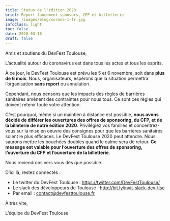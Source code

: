 ```yaml
---
title: Status de l'édition 2020
brief: Report lancement sponsors, CFP et billetterie
image: /images/blog/corona-1-fr.jpg
infoClass: light
toc: false
date: 2020-03-16
draft: false
---
```


Amis et soutiens du DevFest Toulouse,

L’actualité autour du coronavirus est dans tous les actes et tous les esprits.

À ce jour, le DevFest Toulouse est prévu les 5 et 6 novembre, soit dans **plus de 6 mois**. Nous, organisateurs, espérons que la situation permettra l’organisation **sans report** ou annulation . 

Cependant, nous pensons que les impacts des règles de barrières sanitaires amènent des contraintes pour nous tous. Ce sont ces règles qui doivent retenir toute votre attention.

C’est pourquoi, même si un maintien à distance est possible, **nous avons décidé de différer les ouvertures des offres de sponsoring, du CFP, et de la billeterie de notre édition 2020**. Privilégiez vos familles et concentrez-vous sur la mise en oeuvre des consignes pour que les barrières sanitaires soient le plus efficaces. Le DevFest Toulouse 2020 peut attendre. Nous saurons mettre les bouchées doubles quand le calme sera de retour. **Ce message est valable pour l’ouverture des offres de sponsoring, l’ouverture du CFP et l’ouverture de la billetterie**.

Nous reviendrons vers vous dès que possible.

D’ici là, restez connectés :

* Le twitter du DevFest Toulouse : https://twitter.com/DevFestToulouse/ 
* Le slack des développeurs de Toulouse : http://bit.ly/invit-slack-dev-tlse 
* Par email : contact@devfesttoulouse.fr

À très vite,

L’équipe du DevFest Toulouse
